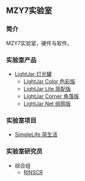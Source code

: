 ## MZY7实验室

### 简介
MZY7实验室，硬件与软件。

### 实验室产品
- [LightJar 灯光罐](products/lightjar)
   - [LightJar Color 色彩版](products/lightjar#lightjar-color)
   - [LightJar Lite 简配版](products/lightjar#lightjar-lite)
   - [LightJar Corner 角落版](products/lightjar#lightjar-corner)
   - [LightJar Net 组网版](products/lightjar#lightjar-net)

### 实验室项目
- [SimpleLife 简生活](project/simple-life)

### 实验室研究员
- 综合组
   - [RINSCR](https://github.com/rinscr3003)
